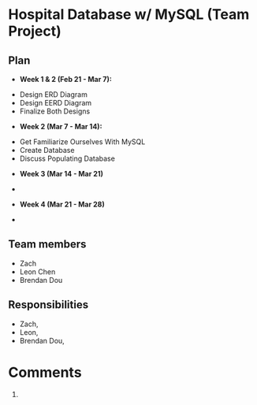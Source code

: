 # Hospital Database w/ MySQL (Team Project)

## Plan

* **Week 1 & 2 (Feb 21 - Mar 7):**
- Design ERD Diagram
- Design EERD Diagram
- Finalize Both Designs

* **Week 2 (Mar 7 - Mar 14):**
- Get Familiarize Ourselves With MySQL
- Create Database
- Discuss Populating Database

* **Week 3 (Mar 14 - Mar 21)**
-

* **Week 4 (Mar 21 - Mar 28)**
-

## Team members

* Zach 
* Leon Chen
* Brendan Dou

## Responsibilities

* Zach,
* Leon,
* Brendan Dou, 

# Comments
1. 
